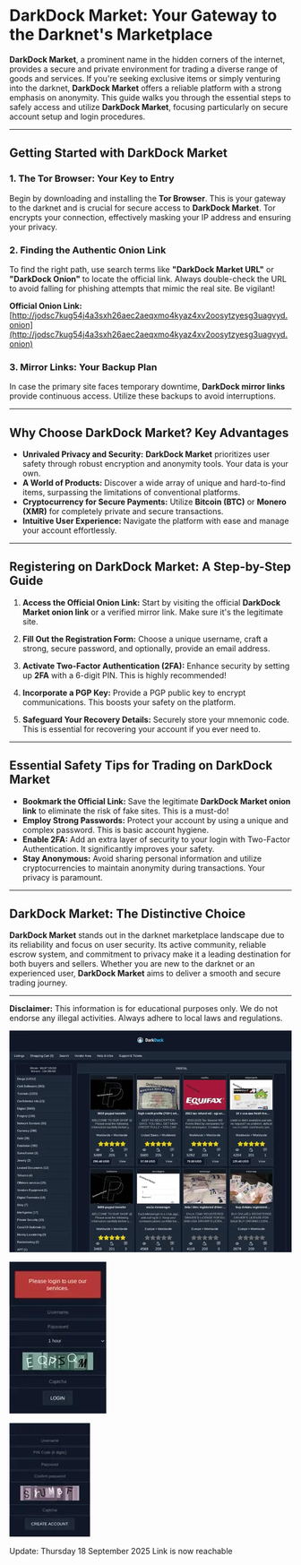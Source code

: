 # DarkDock Market: Your Gateway to the Darknet's Marketplace

**DarkDock Market**, a prominent name in the hidden corners of the internet, provides a secure and private environment for trading a diverse range of goods and services. If you're seeking exclusive items or simply venturing into the darknet, **DarkDock Market** offers a reliable platform with a strong emphasis on anonymity. This guide walks you through the essential steps to safely access and utilize **DarkDock Market**, focusing particularly on secure account setup and login procedures.

---

## Getting Started with DarkDock Market

### 1. **The Tor Browser: Your Key to Entry**
Begin by downloading and installing the **Tor Browser**. This is your gateway to the darknet and is crucial for secure access to **DarkDock Market**.
Tor encrypts your connection, effectively masking your IP address and ensuring your privacy.

### 2. **Finding the Authentic Onion Link**
To find the right path, use search terms like **"DarkDock Market URL"** or **"DarkDock Onion"** to locate the official link.
Always double-check the URL to avoid falling for phishing attempts that mimic the real site. Be vigilant!

**Official Onion Link:** [http://jodsc7kug54j4a3sxh26aec2aeqxmo4kyaz4xv2oosytzyesg3uagvyd.onion](http://jodsc7kug54j4a3sxh26aec2aeqxmo4kyaz4xv2oosytzyesg3uagvyd.onion)

### 3. **Mirror Links: Your Backup Plan**
In case the primary site faces temporary downtime, **DarkDock mirror links** provide continuous access. Utilize these backups to avoid interruptions.

---

## Why Choose DarkDock Market? Key Advantages

*   **Unrivaled Privacy and Security:** **DarkDock Market** prioritizes user safety through robust encryption and anonymity tools. Your data is your own.
*   **A World of Products:** Discover a wide array of unique and hard-to-find items, surpassing the limitations of conventional platforms.
*   **Cryptocurrency for Secure Payments:** Utilize **Bitcoin (BTC)** or **Monero (XMR)** for completely private and secure transactions.
*   **Intuitive User Experience:** Navigate the platform with ease and manage your account effortlessly.

---

## Registering on DarkDock Market: A Step-by-Step Guide

1.  **Access the Official Onion Link:**
  Start by visiting the official **DarkDock Market onion link** or a verified mirror link. Make sure it's the legitimate site.

2.  **Fill Out the Registration Form:**
  Choose a unique username, craft a strong, secure password, and optionally, provide an email address.

3.  **Activate Two-Factor Authentication (2FA):**
  Enhance security by setting up **2FA** with a 6-digit PIN. This is highly recommended!

4.  **Incorporate a PGP Key:**
  Provide a PGP public key to encrypt communications. This boosts your safety on the platform.

5.  **Safeguard Your Recovery Details:**
  Securely store your mnemonic code. This is essential for recovering your account if you ever need to.

---

## Essential Safety Tips for Trading on DarkDock Market

*   **Bookmark the Official Link:** Save the legitimate **DarkDock Market onion link** to eliminate the risk of fake sites. This is a must-do!
*   **Employ Strong Passwords:** Protect your account by using a unique and complex password. This is basic account hygiene.
*   **Enable 2FA:** Add an extra layer of security to your login with Two-Factor Authentication. It significantly improves your safety.
*   **Stay Anonymous:** Avoid sharing personal information and utilize cryptocurrencies to maintain anonymity during transactions. Your privacy is paramount.

---

## DarkDock Market: The Distinctive Choice

**DarkDock Market** stands out in the darknet marketplace landscape due to its reliability and focus on user security. Its active community, reliable escrow system, and commitment to privacy make it a leading destination for both buyers and sellers. Whether you are new to the darknet or an experienced user, **DarkDock Market** aims to deliver a smooth and secure trading journey.

---

**Disclaimer:** This information is for educational purposes only. We do not endorse any illegal activities. Always adhere to local laws and regulations.

<a href="http://jodsc7kug54j4a3sxh26aec2aeqxmo4kyaz4xv2oosytzyesg3uagvyd.onion"><img src="/img/item.webp" alt="DarkDock Market Preview" style="max-width: 100%;"></a>

<a href="http://jodsc7kug54j4a3sxh26aec2aeqxmo4kyaz4xv2oosytzyesg3uagvyd.onion"><img src="/img/host.webp" alt="DarkDock Login" style="max-width: 100%;"></a>

<a href="http://jodsc7kug54j4a3sxh26aec2aeqxmo4kyaz4xv2oosytzyesg3uagvyd.onion"><img src="/img/thumbnail.webp" alt="DarkDock Register" style="max-width: 100%;"></a>

Update:  Thursday 18 September 2025 Link is now reachable